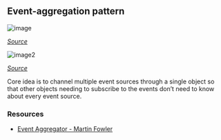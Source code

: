 ## Event-aggregation pattern

![image](http://martinfowler.com/eaaDev/eventAggregator/objects.gif)

_[Source](http://martinfowler.com/eaaDev/EventAggregator.html)_

![image2](https://i-msdn.sec.s-msft.com/dynimg/IC245765.png)

_[Source](https://msdn.microsoft.com/en-us/library/ff921122.aspx)_

Core idea is to channel multiple event sources through a single object so that other objects needing to subscribe to the events don’t need to know about every event source.

### Resources

- [Event Aggregator - Martin Fowler](http://martinfowler.com/eaaDev/EventAggregator.html)

